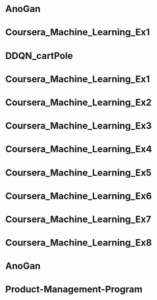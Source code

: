 # AnoGan
# Coursera_Machine_Learning_Ex1
# DDQN_cartPole
# Coursera_Machine_Learning_Ex1
# Coursera_Machine_Learning_Ex2
# Coursera_Machine_Learning_Ex3
# Coursera_Machine_Learning_Ex4
# Coursera_Machine_Learning_Ex5
# Coursera_Machine_Learning_Ex6
# Coursera_Machine_Learning_Ex7
# Coursera_Machine_Learning_Ex8
# AnoGan
# Product-Management-Program
